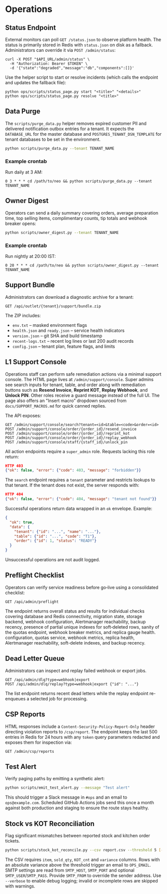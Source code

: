 # Operations

## Status Endpoint

External monitors can poll `GET /status.json` to observe platform health. The status is primarily stored in Redis with `status.json` on disk as a fallback.
Administrators can override it via `POST /admin/status`:

```
curl -X POST "$API_URL/admin/status" \
  -H "Authorization: Bearer $TOKEN" \
  -d '{"state":"degraded","message":"db","components":[]}'
```

Use the helper script to start or resolve incidents (which calls the endpoint and updates the fallback file):

```
python ops/scripts/status_page.py start "<title>" "<details>"
python ops/scripts/status_page.py resolve "<title>"
```

## Data Purge

The `scripts/purge_data.py` helper removes expired customer PII and delivered
notification outbox entries for a tenant. It expects the `DATABASE_URL`
for the master database and `POSTGRES_TENANT_DSN_TEMPLATE` for tenant databases
to be set in the environment.

```bash
python scripts/purge_data.py --tenant TENANT_NAME
```

### Example crontab

Run daily at 3 AM:

```
0 3 * * * cd /path/to/neo && python scripts/purge_data.py --tenant TENANT_NAME
```

## Owner Digest

Operators can send a daily summary covering orders, average preparation
time, top selling items, complimentary counts, tip totals and webhook
breaker opens:

```bash
python scripts/owner_digest.py --tenant TENANT_NAME
```

### Example crontab

Run nightly at 20:00 IST:

```
0 20 * * * cd /path/to/neo && python scripts/owner_digest.py --tenant TENANT_NAME
```

## Support Bundle

Administrators can download a diagnostic archive for a tenant:

```
GET /api/outlet/{tenant}/support/bundle.zip
```

The ZIP includes:

- `env.txt` – masked environment flags
- `health.json` and `ready.json` – service health indicators
- `version.json` – git SHA and build timestamp
- `recent-logs.txt` – recent log lines or last 200 audit records
- `config.json` – tenant plan, feature flags, and limits

## L1 Support Console

Operations staff can perform safe remediation actions via a minimal support console.
The HTML page lives at `/admin/support/console`. Super admins see search inputs for
tenant, table, and order along with remediation buttons such as **Resend Invoice**,
**Reprint KOT**, **Replay Webhook**, and **Unlock PIN**. Other roles receive a guard
message instead of the full UI. The page also offers an "Insert macro" dropdown
sourced from `docs/SUPPORT_MACROS.md` for quick canned replies.

The API exposes:

```
GET /admin/support/console/search?tenant=<id>&table=<code>&order=<id>
POST /admin/support/console/order/{order_id}/resend_invoice
POST /admin/support/console/order/{order_id}/reprint_kot
POST /admin/support/console/order/{order_id}/replay_webhook
POST /admin/support/console/staff/{staff_id}/unlock_pin
```

All action endpoints require a `super_admin` role. Requests lacking this role return:

```json
HTTP 403
{"ok": false, "error": {"code": 403, "message": "forbidden"}}
```

The `search` endpoint requires a `tenant` parameter and restricts lookups to
that tenant. If the tenant does not exist, the server responds with:

```json
HTTP 404
{"ok": false, "error": {"code": 404, "message": "tenant not found"}}
```

Successful operations return data wrapped in an `ok` envelope. Example:

```json
{
  "ok": true,
  "data": {
    "tenant": {"id": "...", "name": "..."},
    "table": {"id": "...", "code": "T1"},
    "order": {"id": 1, "status": "READY"}
  }
}
```

Unsuccessful operations are not audit logged.

## Preflight Checklist

Operators can verify service readiness before go‑live using a consolidated
checklist:

```
GET /api/admin/preflight
```

The endpoint returns overall status and results for individual checks covering
database and Redis connectivity, migration state, storage backend, webhook
configuration, Alertmanager reachability, backup recency, presence of partial
unique indexes for soft‑deleted rows, sanity of the quotas endpoint, webhook
breaker metrics, and replica gauge health.
configuration, quotas service, webhook metrics, replica health, Alertmanager
reachability, soft-delete indexes, and backup recency.

## Dead Letter Queue

Administrators can inspect and replay failed webhook or export jobs.

```
GET /api/admin/dlq?type=webhook|export
POST /api/admin/dlq/replay?type=webhook|export {"id": "..."}
```

The list endpoint returns recent dead letters while the replay endpoint
re-enqueues a selected job for processing.

## CSP Reports

HTML responses include a `Content-Security-Policy-Report-Only` header directing
violation reports to `/csp/report`. The endpoint keeps the last 500 entries in
Redis for 24 hours with any `token` query parameters redacted and exposes them
for inspection via:

```
GET /admin/csp/reports
```

## Test Alert

Verify paging paths by emitting a synthetic alert:

```bash
python scripts/emit_test_alert.py --message "Test alert"
```

This should trigger a Slack message in `#ops` and an email to
`ops@example.com`. Scheduled GitHub Actions jobs send this once a month
against both production and staging to ensure the route stays healthy.


## Stock vs KOT Reconciliation

Flag significant mismatches between reported stock and kitchen order tickets.

```bash
python scripts/stock_kot_reconcile.py --csv report.csv --threshold 5 [--verbose]
```

The CSV requires `item`, `sold_qty`, `KOT_cnt` and `variance` columns. Rows with
an absolute variance above the threshold trigger an email to `OPS_EMAIL`. SMTP
settings are read from `SMTP_HOST`, `SMTP_PORT` and optional `SMTP_USER`/`SMTP_PASS`.
Provide `SMTP_FROM` to override the sender address. Use `--verbose` to enable
debug logging; invalid or incomplete rows are skipped with warnings.
